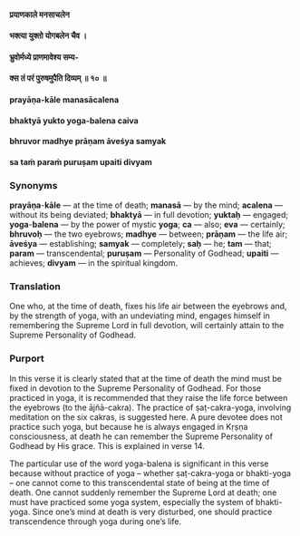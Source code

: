 #### प्रयाणकाले मनसाचलेन
#### भक्त्या युक्तो योगबलेन चैव ।
#### भ्रुवोर्मध्ये प्राणमावेश्य सम्य-
#### क्स तं परं पुरुषमुपैति दिव्यम् ॥ १० ॥

#### prayāṇa-kāle manasācalena
#### bhaktyā yukto yoga-balena caiva
#### bhruvor madhye prāṇam āveśya samyak
#### sa taṁ paraṁ puruṣam upaiti divyam

### Synonyms

**prayāṇa**-**kāle** — at the time of death; **manasā** — by the mind; **acalena** — without its being deviated; **bhaktyā** — in full devotion; **yuktaḥ** — engaged; **yoga**-**balena** — by the power of mystic **yoga**; **ca** — also; **eva** — certainly; **bhruvoḥ** — the two eyebrows; **madhye** — between; **prāṇam** — the life air; **āveśya** — establishing; **samyak** — completely; **saḥ** — he; **tam** — that; **param** — transcendental; **puruṣam** — Personality of Godhead; **upaiti** — achieves; **divyam** — in the spiritual kingdom.

### Translation

One who, at the time of death, fixes his life air between the eyebrows and, by the strength of yoga, with an undeviating mind, engages himself in remembering the Supreme Lord in full devotion, will certainly attain to the Supreme Personality of Godhead.

### Purport

In this verse it is clearly stated that at the time of death the mind must be fixed in devotion to the Supreme Personality of Godhead. For those practiced in yoga, it is recommended that they raise the life force between the eyebrows (to the ājñā-cakra). The practice of ṣaṭ-cakra-yoga, involving meditation on the six cakras, is suggested here. A pure devotee does not practice such yoga, but because he is always engaged in Kṛṣṇa consciousness, at death he can remember the Supreme Personality of Godhead by His grace. This is explained in verse 14.

The particular use of the word yoga-balena is significant in this verse because without practice of yoga – whether ṣaṭ-cakra-yoga or bhakti-yoga – one cannot come to this transcendental state of being at the time of death. One cannot suddenly remember the Supreme Lord at death; one must have practiced some yoga system, especially the system of bhakti-yoga. Since one’s mind at death is very disturbed, one should practice transcendence through yoga during one’s life.